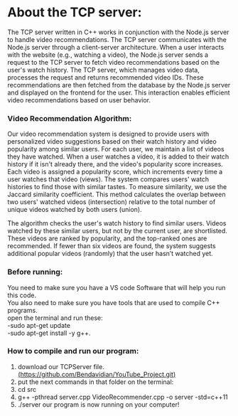# About the TCP server:
The TCP server written in C++ works in conjunction with the Node.js server to handle video recommendations. The TCP server communicates with the Node.js server through a client-server architecture. When a user interacts with the website (e.g., watching a video), the Node.js server sends a request to the TCP server to fetch video recommendations based on the user's watch history. The TCP server, which manages video data, processes the request and returns recommended video IDs. These recommendations are then fetched from the database by the Node.js server and displayed on the 
frontend for the user. This interaction enables efficient video recommendations based on user behavior.


### Video Recommendation Algorithm:
Our video recommendation system is designed to provide users with personalized video suggestions based on their watch history and video popularity among similar users.
For each user, we maintain a list of videos they have watched. When a user watches a video, it is added to their watch history if it isn't already there, and the video's popularity score increases.
Each video is assigned a popularity score, which increments every time a user watches that video (views).
The system compares users' watch histories to find those with similar tastes. To measure similarity, we use the Jaccard similarity coefficient. This method calculates the overlap between two users' watched videos (intersection) relative to the total number of unique videos watched by both users (union).

The algorithm checks the user's watch history to find similar users.
Videos watched by these similar users, but not by the current user, are shortlisted.
These videos are ranked by popularity, and the top-ranked ones are recommended.
If fewer than six videos are found, the system suggests additional popular videos (randomly) that the user hasn’t watched yet.


### Before running:
You need to make sure you have a VS code Software that will help you run this code.<br>
You also need to make sure you have tools that are used to compile C++ programs.<br>
open the terminal and run these:<br>
-sudo apt-get update<br>
-sudo apt-get install -y g++.<br>

### How to compile and run our program:

1. download our TCPServer file.
[(https://github.com/Bendavidian/YouTube_Project.git)](https://github.com/Bendavidian/YouTube_Project/tree/Ben-part-4)
2. put the next commands in that folder on the terminal:
3. cd src
4. g++ -pthread server.cpp VideoRecommender.cpp -o server -std=c++11
5. ./server
 our program is now running on your computer!












